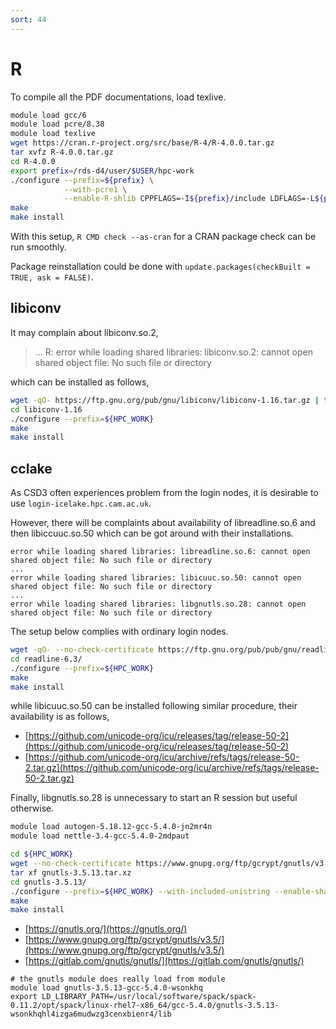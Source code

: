 ```yaml
---
sort: 44
---
```


# R

To compile all the PDF documentations, load texlive.

```bash
module load gcc/6
module load pcre/8.38
module load texlive
wget https://cran.r-project.org/src/base/R-4/R-4.0.0.tar.gz
tar xvfz R-4.0.0.tar.gz
cd R-4.0.0
export prefix=/rds-d4/user/$USER/hpc-work
./configure --prefix=${prefix} \
            --with-pcre1 \
            --enable-R-shlib CPPFLAGS=-I${prefix}/include LDFLAGS=-L${prefix}/lib
make
make install
```

With this setup, `R CMD check --as-cran` for a CRAN package check can be run smoothly.

Package reinstallation could be done with `update.packages(checkBuilt = TRUE, ask = FALSE)`.

## libiconv

It may complain about libiconv.so.2,

> ... R: error while loading shared libraries: libiconv.so.2: cannot open shared object file: No such file or directory

which can be installed as follows,

```bash
wget -qO- https://ftp.gnu.org/pub/gnu/libiconv/libiconv-1.16.tar.gz | tar xvfz -
cd libiconv-1.16
./configure --prefix=${HPC_WORK}
make
make install
```

## cclake

As CSD3 often experiences problem from the login nodes, it is desirable to use `login-icelake.hpc.cam.ac.uk`.

However, there will be complaints about availability of libreadline.so.6 and then libiccuuc.so.50 which can be got around with their installations.

```
error while loading shared libraries: libreadline.so.6: cannot open shared object file: No such file or directory
...
error while loading shared libraries: libicuuc.so.50: cannot open shared object file: No such file or directory
...
error while loading shared libraries: libgnutls.so.28: cannot open shared object file: No such file or directory
```

The setup below complies with ordinary login nodes.

```bash
wget -qO- --no-check-certificate https://ftp.gnu.org/pub/pub/gnu/readline/readline-6.3.tar.gz | tar xfvz -
cd readline-6.3/
./configure --prefix=${HPC_WORK}
make
make install
```

while libicuuc.so.50 can be installed following similar procedure, their availability is as follows,

- [https://github.com/unicode-org/icu/releases/tag/release-50-2](https://github.com/unicode-org/icu/releases/tag/release-50-2)
- [https://github.com/unicode-org/icu/archive/refs/tags/release-50-2.tar.gz](https://github.com/unicode-org/icu/archive/refs/tags/release-50-2.tar.gz)

Finally, libgnutls.so.28 is unnecessary to start an R session but useful otherwise.

```bash
module load autogen-5.18.12-gcc-5.4.0-jn2mr4n
module load nettle-3.4-gcc-5.4.0-2mdpaut

cd ${HPC_WORK}
wget --no-check-certificate https://www.gnupg.org/ftp/gcrypt/gnutls/v3.5/gnutls-3.5.13.tar.xz
tar xf gnutls-3.5.13.tar.xz
cd gnutls-3.5.13/
./configure --prefix=${HPC_WORK} --with-included-unistring --enable-shared
make
make install
```

- [https://gnutls.org/](https://gnutls.org/)
- [https://www.gnupg.org/ftp/gcrypt/gnutls/v3.5/](https://www.gnupg.org/ftp/gcrypt/gnutls/v3.5/)
- [https://gitlab.com/gnutls/gnutls/](https://gitlab.com/gnutls/gnutls/)

```
# the gnutls module does really load from module
module load gnutls-3.5.13-gcc-5.4.0-wsonkhq
export LD_LIBRARY_PATH=/usr/local/software/spack/spack-0.11.2/opt/spack/linux-rhel7-x86_64/gcc-5.4.0/gnutls-3.5.13-wsonkhqhl4izga6mudwzg3cenxbienr4/lib
```
